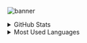 ![banner](https://amirhusseinsoori.ir/data/git_read.png)
<details>
  <summary>GitHub Stats</summary>
  <img align="left" alt="AmirHussein soori GitHub Stats" src="https://github-readme-stats.vercel.app/api?username=amirhusseinSSoori&show_icons=true&hide_border=true" />
</details>
<details>
  <summary>Most Used Languages</summary>
  <img align="left" alt="AmirHussein soori GitHub Top Languages" src="https://github-readme-stats.vercel.app/api/top-langs/?username=amirhusseinSSoori&hide_border=true" />
</details>

<!--
https://github-readme-stats.vercel.app/api?username=amirhusseinSSoori&show_icons=true)
**amirhusseinSSoori/amirhusseinSSoori** is a ✨ _special_ ✨ repository because its `README.md` (this file) appears on your GitHub profile.
![Anurag's GitHub stats](https://github-readme-stats.vercel.app/api?username=amirhusseinSSoori&count_private=true&theme=flag-india)
Here are some ideas to get you started:

- 🔭 I’m currently working on ...
- 🌱 I’m currently learning ...
- 👯 I’m looking to collaborate on ...
- 🤔 I’m looking for help with ...
- 💬 Ask me about ...
- 📫 How to reach me: ...
- 😄 Pronouns: ...
- ⚡ Fun fact: ...
-->
